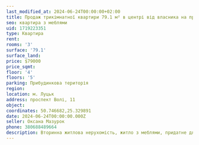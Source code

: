 ```yaml
---
last_modified_at: 2024-06-24T00:00:00+02:00
title: Продаж трикімнатної квартири 79.1 м² в центрі від власника на проспект Волі
seo: квартира з меблями
uid: 1719223351
type: Квартира
rent:
rooms: '3'
surface: '79.1'
surface_land:
price: $79000
price_sqmt:
floor: '4'
floors: '5'
parking: Прибудинкова територія
region:
location: м. Луцьк
address: проспект Волі, 11
object:
coordinates: 50.746682,25.329891
date: 2024-06-24T00:00:00.000Z
seller: Оксана Мазурок
phone: 380688489664
description: Вторинна житлова нерухомість, житло з меблями, придатне для проживання
---
```

